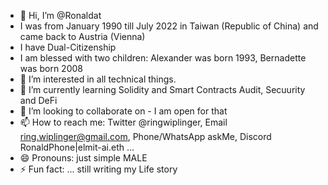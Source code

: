 - 👋 Hi, I’m @Ronaldat
- I was from January 1990 till July 2022 in Taiwan (Republic of China) and came back to Austria (Vienna)
- I have Dual-Citizenship
- I am blessed with two children: Alexander was born 1993, Bernadette was born 2008
- 👀 I’m interested in all technical things.
- 🌱 I’m currently learning Solidity and Smart Contracts Audit, Secuurity and DeFi
- 💞️ I’m looking to collaborate on - I am open for that
- 📫 How to reach me: Twitter @ringwiplinger, Email ring.wiplinger@gmail.com, Phone/WhatsApp askMe, Discord RonaldPhone|elmit-ai.eth ... 
- 😄 Pronouns: just simple MALE
- ⚡ Fun fact: ... still writing my Life story

<!---
Ronaldat/Ronaldat is a ✨ special ✨ repository because its `README.md` (this file) appears on your GitHub profile.
You can click the Preview link to take a look at your changes.
--->
